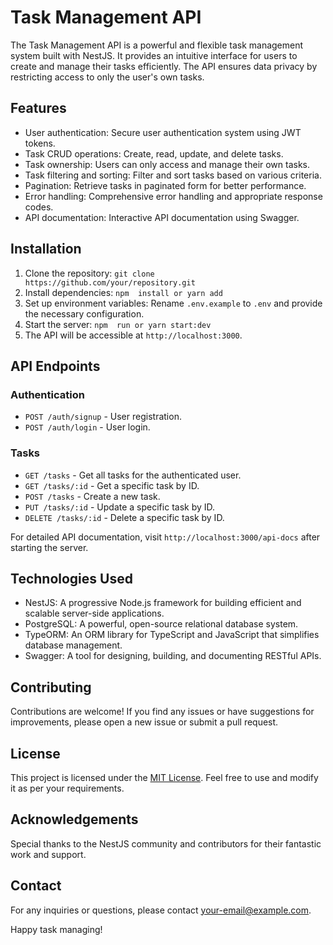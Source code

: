 
# Task Management API

The Task Management API is a powerful and flexible task management system built with NestJS. It provides an intuitive interface for users to create and manage their tasks efficiently. The API ensures data privacy by restricting access to only the user's own tasks.

## Features

- User authentication: Secure user authentication system using JWT tokens.
- Task CRUD operations: Create, read, update, and delete tasks.
- Task ownership: Users can only access and manage their own tasks.
- Task filtering and sorting: Filter and sort tasks based on various criteria.
- Pagination: Retrieve tasks in paginated form for better performance.
- Error handling: Comprehensive error handling and appropriate response codes.
- API documentation: Interactive API documentation using Swagger.

## Installation

1. Clone the repository: `git clone https://github.com/your/repository.git`
2. Install dependencies: `npm  install or yarn add `
3. Set up environment variables: Rename `.env.example` to `.env` and provide the necessary configuration.
4. Start the server: `npm  run or yarn start:dev`
5. The API will be accessible at `http://localhost:3000`.

## API Endpoints

### Authentication

- `POST /auth/signup` - User registration.
- `POST /auth/login` - User login.

### Tasks

- `GET /tasks` - Get all tasks for the authenticated user.
- `GET /tasks/:id` - Get a specific task by ID.
- `POST /tasks` - Create a new task.
- `PUT /tasks/:id` - Update a specific task by ID.
- `DELETE /tasks/:id` - Delete a specific task by ID.

For detailed API documentation, visit `http://localhost:3000/api-docs` after starting the server.

## Technologies Used

- NestJS: A progressive Node.js framework for building efficient and scalable server-side applications.
- PostgreSQL: A powerful, open-source relational database system.
- TypeORM: An ORM library for TypeScript and JavaScript that simplifies database management.
- Swagger: A tool for designing, building, and documenting RESTful APIs.

## Contributing

Contributions are welcome! If you find any issues or have suggestions for improvements, please open a new issue or submit a pull request.

## License

This project is licensed under the [MIT License](https://opensource.org/licenses/MIT). Feel free to use and modify it as per your requirements.

## Acknowledgements

Special thanks to the NestJS community and contributors for their fantastic work and support.

## Contact

For any inquiries or questions, please contact [your-email@example.com](mailto:your-email@example.com).

Happy task managing!